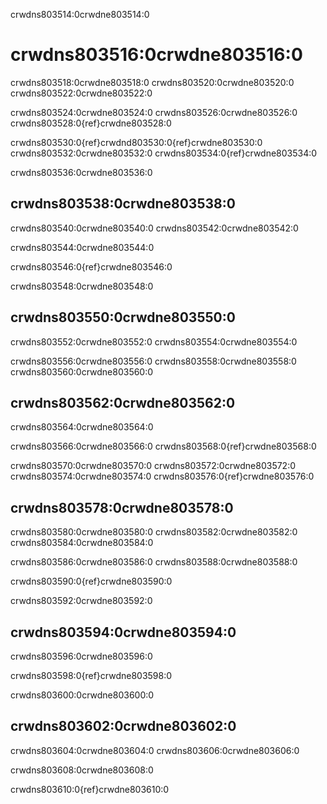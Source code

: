 crwdns803514:0crwdne803514:0
# crwdns803516:0crwdne803516:0
crwdns803518:0crwdne803518:0 crwdns803520:0crwdne803520:0 crwdns803522:0crwdne803522:0

crwdns803524:0crwdne803524:0 crwdns803526:0crwdne803526:0 crwdns803528:0{ref}crwdne803528:0

crwdns803530:0{ref}crwdnd803530:0{ref}crwdne803530:0 crwdns803532:0crwdne803532:0 crwdns803534:0{ref}crwdne803534:0

crwdns803536:0crwdne803536:0
## crwdns803538:0crwdne803538:0

crwdns803540:0crwdne803540:0 crwdns803542:0crwdne803542:0

crwdns803544:0crwdne803544:0

crwdns803546:0{ref}crwdne803546:0

crwdns803548:0crwdne803548:0
## crwdns803550:0crwdne803550:0

crwdns803552:0crwdne803552:0 crwdns803554:0crwdne803554:0

crwdns803556:0crwdne803556:0 crwdns803558:0crwdne803558:0 crwdns803560:0crwdne803560:0

## crwdns803562:0crwdne803562:0

crwdns803564:0crwdne803564:0

crwdns803566:0crwdne803566:0 crwdns803568:0{ref}crwdne803568:0

crwdns803570:0crwdne803570:0 crwdns803572:0crwdne803572:0 crwdns803574:0crwdne803574:0 crwdns803576:0{ref}crwdne803576:0

## crwdns803578:0crwdne803578:0

crwdns803580:0crwdne803580:0 crwdns803582:0crwdne803582:0 crwdns803584:0crwdne803584:0

crwdns803586:0crwdne803586:0 crwdns803588:0crwdne803588:0

crwdns803590:0{ref}crwdne803590:0

crwdns803592:0crwdne803592:0
## crwdns803594:0crwdne803594:0

crwdns803596:0crwdne803596:0

crwdns803598:0{ref}crwdne803598:0

crwdns803600:0crwdne803600:0
## crwdns803602:0crwdne803602:0

crwdns803604:0crwdne803604:0 crwdns803606:0crwdne803606:0

crwdns803608:0crwdne803608:0

crwdns803610:0{ref}crwdne803610:0
